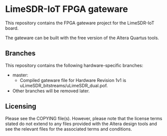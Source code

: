 # LimeSDR-IoT FPGA gateware

This repository contains the FPGA gateware project for the LimeSDR-IoT board.

The gateware can be built with the free version of the Altera Quartus tools.

## Branches

This repository contains the following hardware-specific branches:

* master:
  * Compiled gateware file for Hardware Revision 1v1 is uLimeSDR_bitstreams/uLimeSDR_dual.pof.
* Other branches will be removed later.
  
## Licensing

Please see the COPYING file(s). However, please note that the license terms stated do not extend to any files provided with the Altera design tools and see the relevant files for the associated terms and conditions.
